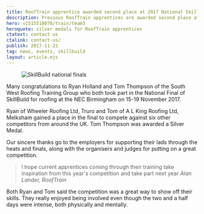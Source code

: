 ```yaml
---
title: RoofTrain apprentice awarded second place at 2017 National Skillbuild finals
description: Previous RoofTrain apprentices are awarded second place at the 2017 SkillBuild national finals.
hero: v1515518078/train/team3
heroquote: silver medals for RoofTrain apprentices
ctatext: contact us
ctalink: contact-us/
publish: 2017-11-21
tag: news, events, skillbuild
layout: article.ejs
---
```


<figure data-href="[imagecdn]f_auto/v1516299894/train/training-centre3" class="progressive replace inline">
  <img src="[imagecdn]f_auto,c_scale,w_50/v1516299894/train/training-centre3" alt="SkillBuild national finals" class="preview" />
</figure>

Many congratulations to Ryan Holland and Tom Thompson of the South West Roofing Training Group who both took part in the National Final of SkillBuild for roofing at the NEC Birmingham on 15-19 November 2017.

Ryan of Wheeler Roofing Ltd, Truro and Tom of A L King Roofing Ltd, Melksham gained a place in the final to compete against six other competitors from around the UK. Tom Thompson was awarded a Silver Medal.

Our sincere thanks go to the employers for supporting their lads through the heats and finals, along with the organisers and judges for putting on a great competition.

> I hope current apprentices coming through their training take inspiration from this year's competition and take part next year
<cite>Alan Lander, RoofTrain</cite>

Both Ryan and Tom said the competition was a great way to show off their skills. They really enjoyed being involved even though the two and a half days were intense, both physically and mentally.
